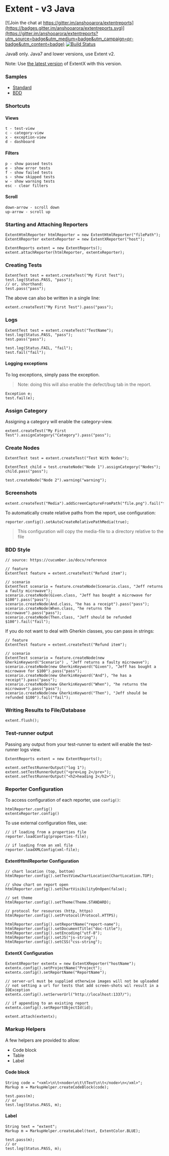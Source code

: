 # Extent - v3 Java

[![Join the chat at https://gitter.im/anshooarora/extentreports](https://badges.gitter.im/anshooarora/extentreports.svg)](https://gitter.im/anshooarora/extentreports?utm_source=badge&utm_medium=badge&utm_campaign=pr-badge&utm_content=badge)
[![Build Status](https://travis-ci.org/anshooarora/extentreports-java.svg)](https://travis-ci.org/anshooarora/extentreports-java)

Java8 only. Java7 and lower versions, use Extent v2. 

Note: Use [the latest version](https://github.com/anshooarora/extentx) of ExtentX with this version.

### Samples

 * <a href='http://extentreports.com/os/3/extent.html'>Standard</a>
 * <a href='http://extentreports.com/os/3/bdd.html'>BDD</a>

### Shortcuts

#### Views

```
t - test-view
c - category-view
x - exception-view
d - dashboard
```

#### Filters

```
p - show passed tests
e - show error tests
f - show failed tests
s - show skipped tests
w - show warning tests
esc - clear filters
```

#### Scroll

```
down-arrow - scroll down
up-arrow - scroll up
```

### Starting and Attaching Reporters

```
ExtentHtmlReporter htmlReporter = new ExtentHtmlReporter("filePath");
ExtentXReporter extentxReporter = new ExtentXReporter("host");

ExtentReports extent = new ExtentReports();
extent.attachReporter(htmlReporter, extentxReporter);
```

### Creating Tests

```
ExtentTest test = extent.createTest("My First Test");
test.log(Status.PASS, "pass");
// or, shorthand:
test.pass("pass");
```

The above can also be written in a single line:

```
extent.createTest("My First Test").pass("pass");
```

### Logs

```
ExtentTest test = extent.createTest("TestName");
test.log(Status.PASS, "pass");
test.pass("pass");

test.log(Status.FAIL, "fail");
test.fail("fail");
```

#### Logging exceptions

To log exceptions, simply pass the exception.

> Note: doing this will also enable the defect/bug tab in the report.

```
Exception e;
test.fail(e);
```

### Assign Category

Assigning a category will enable the category-view.

```
extent.createTest("My First Test").assignCategory("Category").pass("pass");
```

### Create Nodes

```
ExtentTest test = extent.createTest("Test With Nodes");

ExtentTest child = test.createNode("Node 1").assignCategory("Nodes");
child.pass("pass");

test.createNode("Node 2").warning("warning");
```

### Screenshots

```
extent.createTest("Media").addScreenCaptureFromPath("file.png").fail("fail");
```

To automatically create relative paths from the report, use configuration:

```
reporter.config().setAutoCreateRelativePathMedia(true);
```

> This configuration will copy the media-file to a directory relative to the file

### BDD Style

```
// source: https://cucumber.io/docs/reference

// feature
ExtentTest feature = extent.createTest("Refund item");

// scenario
ExtentTest scenario = feature.createNode(Scenario.class, "Jeff returns a faulty microwave");
scenario.createNode(Given.class, "Jeff has bought a microwave for $100").pass("pass");
scenario.createNode(And.class, "he has a receipt").pass("pass");
scenario.createNode(When.class, "he returns the microwave").pass("pass");
scenario.createNode(Then.class, "Jeff should be refunded $100").fail("fail");
```

If you do not want to deal with Gherkin classes, you can pass in strings:

```
// feature
ExtentTest feature = extent.createTest("Refund item");

// scenario
ExtentTest scenario = feature.createNode(new GherkinKeyword("Scenario") , "Jeff returns a faulty microwave");
scenario.createNode(new GherkinKeyword("Given"), "Jeff has bought a microwave for $100").pass("pass");
scenario.createNode(new GherkinKeyword("And"), "he has a receipt").pass("pass");
scenario.createNode(new GherkinKeyword("When"), "he returns the microwave").pass("pass");
scenario.createNode(new GherkinKeyword("Then"), "Jeff should be refunded $100").fail("fail");
```

### Writing Results to File/Database

```
extent.flush();
```

### Test-runner output

Passing any output from your test-runner to extent will enable the test-runner logs view.

```
ExtentReports extent = new ExtentReports();

extent.setTestRunnerOutput("log 1");
extent.setTestRunnerOutput("<pre>Log 2</pre>");
extent.setTestRunnerOutput("<h2>heading 2</h2>");
```

### Reporter Configuration

To access configuration of each reporter, use `config()`:

```
htmlReporter.config()
extentxReporter.config()
```

To use external configuration files, use:

```
// if loading from a properties file
reporter.loadConfig(properties-file);

// if loading from an xml file
reporter.loadXMLConfig(xml-file);
```

#### ExtentHtmlReporter Configuration

```
// chart location (top, bottom)
htmlReporter.config().setTestViewChartLocation(ChartLocation.TOP);

// show chart on report open
htmlReporter.config().setChartVisibilityOnOpen(false);

// set theme
htmlReporter.config().setTheme(Theme.STANDARD);

// protocol for resources (http, https)
htmlReporter.config().setProtocol(Protocol.HTTPS);

htmlReporter.config().setReportName("report-name");
htmlReporter.config().setDocumentTitle("doc-title");
htmlReporter.config().setEncoding("utf-8");
htmlReporter.config().setJS("js-string");
htmlReporter.config().setCSS("css-string");
```

#### ExtentX Configuration

```
ExtentXReporter extentx = new ExtentXReporter("hostName");
extentx.config().setProjectName("Project");
extentx.config().setReportName("ReportName");

// server-url must be supplied otherwise images will not be uploaded
// not setting a url for tests that add screen-shots wil result in a IOException
extentx.config().setServerUrl("http://localhost:1337/");

// if appending to an existing report
extentx.config().setReportObjectId(id);

extent.attach(extentx);
```

### Markup Helpers

A few helpers are provided to allow:

 * Code block
 * Table
 * Label

#### Code block

```
String code = "<xml>\n\t<node>\n\t\tText\n\t</node>\n</xml>";
Markup m = MarkupHelper.createCodeBlock(code);

test.pass(m);
// or
test.log(Status.PASS, m);
```

#### Label

```
String text = "extent";
Markup m = MarkupHelper.createLabel(text, ExtentColor.BLUE);

test.pass(m);
// or
test.log(Status.PASS, m);
```

